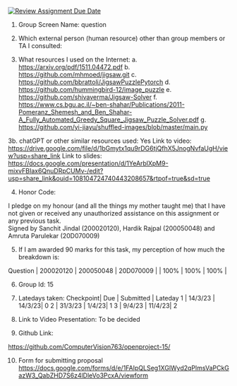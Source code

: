 [![Review Assignment Due Date](https://classroom.github.com/assets/deadline-readme-button-24ddc0f5d75046c5622901739e7c5dd533143b0c8e959d652212380cedb1ea36.svg)](https://classroom.github.com/a/m05MzDli)
1. Group Screen Name: 
question

2. Which external person (human resource) other than group members or
TA I consulted: 


3. What resources I used on the Internet:
a. https://arxiv.org/pdf/1511.04472.pdf
b. https://github.com/mhmoed/jigsaw.git
c. https://github.com/bbrattoli/JigsawPuzzlePytorch
d. https://github.com/hummingbird-12/image_puzzle
e. https://github.com/shivaverma/Jigsaw-Solver
f. https://www.cs.bgu.ac.il/~ben-shahar/Publications/2011-Pomeranz_Shemesh_and_Ben_Shahar-A_Fully_Automated_Greedy_Square_Jigsaw_Puzzle_Solver.pdf
g. https://github.com/yi-jiayu/shuffled-images/blob/master/main.py

3b. chatGPT or other similar resources used:
Yes
Link to video: https://drive.google.com/file/d/1bGmytx1qu9rDG6tjQfhX5JnogNvfaUgH/view?usp=share_link
Link to slides: https://docs.google.com/presentation/d/1YeArblXpM9-mixvFBIax6QnuDRpCUMv-/edit?usp=share_link&ouid=108104724740443208657&rtpof=true&sd=true



4. Honor Code:

I pledge on my honour (and all the things my mother taught me) that I
have not given or received any unauthorized assistance on this
assignment or any previous task.  
Signed by Sanchit Jindal (200020120), Hardik Rajpal (200050048) and Amruta Parulekar (20D070009)

5. If I am awarded 90 marks for this task, my perception of how much
the breakdown is:

Question | 200020120   | 200050048   | 20D070009  |
		 |  100%        |      100%   |     100%   |


6.  Group Id:
15

7. Latedays taken:
Checkpoint| Due     | Submitted | Lateday
1         | 14/3/23 |    14/3/23| 0
2         | 31/3/23 |     1/4/23| 1
3         | 9/4/23  |    11/4/23| 2

8. Link to Video Presentation:
To be decided

9. Github Link:

https://github.com/ComputerVision763/openproject-15/

10. Form for submitting proposal
https://docs.google.com/forms/d/e/1FAIpQLSeg1XGlWyd2qPlmsVaPCkGazW3_QabZHD7S6z4lDleVo3PcxA/viewform
